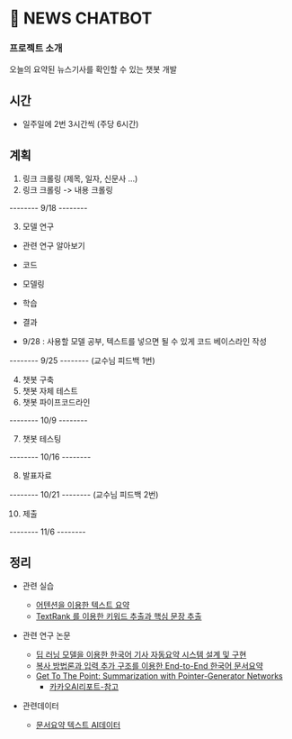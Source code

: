 # 💬 NEWS CHATBOT

### 프로젝트 소개

오늘의 요약된 뉴스기사를 확인할 수 있는 챗봇 개발

## 시간
- 일주일에 2번 3시간씩 (주당 6시간)

## 계획
1. 링크 크롤링 (제목, 일자, 신문사 ...)
2. 링크 크롤링 -> 내용 크롤링

-------- 9/18 --------

3. 모델 연구
  - 관련 연구 알아보기
  - 코드
  - 모델링
  - 학습
  - 결과
  
- 9/28 : 사용할 모델 공부, 텍스트를 넣으면 될 수 있게 코드 베이스라인 작성

-------- 9/25 -------- (교수님 피드백 1번)

4. 챗봇 구축
5. 챗봇 자체 테스트
6. 챗봇 파이프코드라인

-------- 10/9 --------

7. 챗봇 테스팅

-------- 10/16 --------

8. 발표자료

-------- 10/21 -------- (교수님 피드백 2번)

10. 제출

-------- 11/6 --------

## 정리
  - 관련 실습
    - [어텐션을 이용한 텍스트 요약](https://wikidocs.net/72820)
    - [TextRank 를 이용한 키워드 추출과 핵심 문장 추출](https://lovit.github.io/nlp/2019/04/30/textrank/)
    
  - 관련 연구 논문
    - [딥 러닝 모델을 이용한 한국어 기사 자동요약 시스템 설계 및 구현](http://dcollection.hanyang.ac.kr/public_resource/pdf/000000106539_20200823031400.pdf)
    - [복사 방법론과 입력 추가 구조를 이용한 End-to-End 한국어 문서요약](http://kiise.or.kr/e_journal/2017/5/JOK/pdf/08.pdf)
    - [Get To The Point: Summarization with Pointer-Generator Networks](https://arxiv.org/abs/1704.04368)
      - [카카오AI리포트-참고](https://brunch.co.kr/@kakao-it/139)
      
      
- 관련데이터
  - [문서요약 텍스트 AI데이터](https://aihub.or.kr/aidata/8054)
      
      
